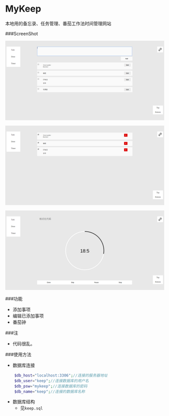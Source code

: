 # MyKeep

本地用的备忘录、任务管理、番茄工作法时间管理网站

###ScreenShot

![ScreenShot](ScreenShot/screenshot1.png  "ScreenShot")


![ScreenShot](ScreenShot/screenshot3.png  "ScreenShot")


![ScreenShot](ScreenShot/screenshot2.png  "ScreenShot")


###功能

- 添加事项
- 编辑已添加事项
- 番茄钟

###注

- 代码很乱。

###使用方法

- 数据库连接

```PHP
    $db_host="localhost:3306";//连接的服务器地址
    $db_user="keep";//连接数据库的用户名
    $db_psw="mykeep";//连接数据库的密码
    $db_name="keep";//连接的数据库名称
```

- 数据库结构
	+ 见`keep.sql`
	